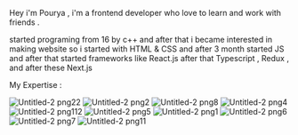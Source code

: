 Hey
 i'm Pourya , i'm a frontend developer who love to learn and work with friends .
 
 started programing from 16 by c++ and after that i became interested in making website so i started with HTML & CSS and after 3 month started JS and after that started frameworks like React.js after that Typescript , Redux , and after these Next.js

My Expertise : 

![Untitled-2 png22](https://github.com/user-attachments/assets/0456927f-b1ab-418c-a058-a53ab82d780d)
 ![Untitled-2 png2](https://github.com/user-attachments/assets/646a5bbf-3c77-4592-b127-fa1b7949933c) ![Untitled-2 png8](https://github.com/user-attachments/assets/6624fee9-5293-47af-9b1a-600ea7a8e3b0) ![Untitled-2 png4](https://github.com/user-attachments/assets/d8c70c5c-a6f3-4adc-b594-c0ab5372ef8c) ![Untitled-2 png112](https://github.com/user-attachments/assets/48fd0885-430b-4b5c-acc6-945e59d283b9)
  ![Untitled-2 png5](https://github.com/user-attachments/assets/a7394adf-f8c2-4cb6-b942-0571ba01f154) ![Untitled-2 png1](https://github.com/user-attachments/assets/674383f9-6c2d-4b53-af10-aaea2864e653)     ![Untitled-2 png6](https://github.com/user-attachments/assets/aa30b2e6-6696-44cd-806d-7bcec4d9b2d8) ![Untitled-2 png7](https://github.com/user-attachments/assets/7d9ba2a2-de32-4a01-9c16-5ab0d3a7561e) ![Untitled-2 png11](https://github.com/user-attachments/assets/69fe9198-9c7c-42a0-8fac-52dbabdeb998)









